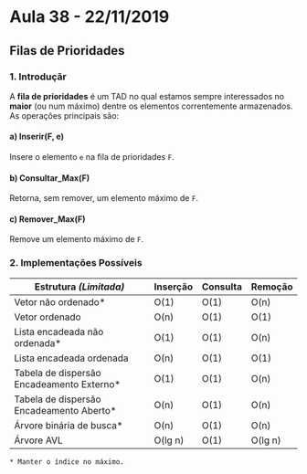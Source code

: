 # Aula 38 - 22/11/2019

## Filas de Prioridades

### 1. Introduçãr
A **fila de prioridades** é um TAD no qual estamos sempre interessados no **maior** (ou num máximo) dentre os elementos correntemente armazenados. As operações principais são:

#### a) Inserir(F, e)
Insere o elemento `e` na fila de prioridades `F`.

#### b) Consultar_Max(F)
Retorna, sem remover, um elemento máximo de `F`.

#### c) Remover_Max(F)
Remove um elemento máximo de `F`.

### 2. Implementações Possíveis

|Estrutura *(Limitada)*                   |Inserção|Consulta|Remoção|
|-----------------------------------------|--------|--------|-------|
|Vetor não ordenado*                      |O(1)    |O(1)    |O(n)   |
|Vetor ordenado                           |O(n)    |O(1)    |O(1)   |
|Lista encadeada não ordenada*            |O(1)    |O(1)    |O(n)   |
|Lista encadeada ordenada                 |O(n)    |O(1)    |O(1)   |
|Tabela de dispersão Encadeamento Externo*|O(1)    |O(1)    |O(n)   |
|Tabela de dispersão Encadeamento Aberto* |O(n)    |O(1)    |O(n)   |
|Árvore binária de busca*                 |O(n)    |O(1)    |O(n)   |
|Árvore AVL                               |O(lg n) |O(1)    |O(lg n)|

`* Manter o índice no máximo.`